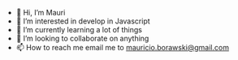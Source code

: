 - 👋 Hi, I’m Mauri
- 👀 I’m interested in develop in Javascript
- 🌱 I’m currently learning a lot of things
- 💞️ I’m looking to collaborate on anything
- 📫 How to reach me email me to mauricio.borawski@gmail.com

<!---
kokauzne/kokauzne is a ✨ special ✨ repository because its `README.md` (this file) appears on your GitHub profile.
You can click the Preview link to take a look at your changes.
--->
